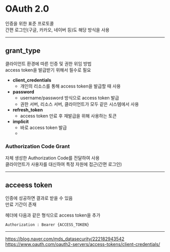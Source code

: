 # OAuth 2.0

인증을 위한 표준 프로토콜  
간편 로그인(구글, 카카오, 네이버 등)도 해당 방식을 사용  

---

## grant_type
클라이언트 환경에 따른 인증 및 권한 위임 방법  
access token을 발급받기 위해서 필수로 필요  

- **client_credentials**  
  - 개인의 리소스를 통해 access token을 발급할 때 사용
- **password**
  - username/password 방식으로 access token 발급
  - 권한 서버, 리소스 서버, 클라이언트가 모두 같은 시스템에서 사용
- **refresh_token**
  - access token 만료 후 재발급을 위해 사용하는 토큰 
- **implicit**  
  - 바로 access token 발급
  - 

### Authorization Code Grant
자체 생성한 Authorization Code를 전달하여 사용  
클라이언트가 사용자를 대신하여 특정 자원에 접근(간편 로그인)  


---

## acceess token
인증에 성공하면 결과로 받을 수 있음  
만료 기간이 존재

헤더에 다음과 같은 형식으로 access token을 추가 

```
Authorization : Bearer {ACCESS_TOKEN}
```



---
https://blog.naver.com/mds_datasecurity/222182943542  
https://www.oauth.com/oauth2-servers/access-tokens/client-credentials/